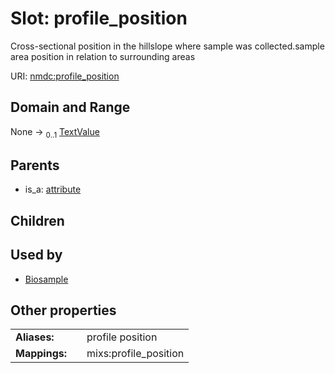
# Slot: profile_position


Cross-sectional position in the hillslope where sample was collected.sample area position in relation to surrounding areas

URI: [nmdc:profile_position](https://microbiomedata/meta/profile_position)


## Domain and Range

None &#8594;  <sub>0..1</sub> [TextValue](TextValue.md)

## Parents

 *  is_a: [attribute](attribute.md)

## Children


## Used by

 * [Biosample](Biosample.md)

## Other properties

|  |  |  |
| --- | --- | --- |
| **Aliases:** | | profile position |
| **Mappings:** | | mixs:profile_position |

